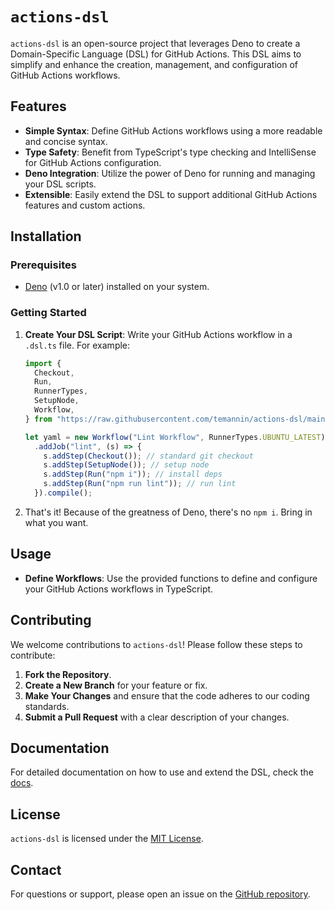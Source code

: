 # `actions-dsl`

`actions-dsl` is an open-source project that leverages Deno to create a
Domain-Specific Language (DSL) for GitHub Actions. This DSL aims to simplify and
enhance the creation, management, and configuration of GitHub Actions workflows.

## Features

- **Simple Syntax**: Define GitHub Actions workflows using a more readable and
  concise syntax.
- **Type Safety**: Benefit from TypeScript's type checking and IntelliSense for
  GitHub Actions configuration.
- **Deno Integration**: Utilize the power of Deno for running and managing your
  DSL scripts.
- **Extensible**: Easily extend the DSL to support additional GitHub Actions
  features and custom actions.

## Installation

### Prerequisites

- [Deno](https://deno.land/) (v1.0 or later) installed on your system.

### Getting Started

1. **Create Your DSL Script**: Write your GitHub Actions workflow in a `.dsl.ts`
   file. For example:
   ```typescript
   import {
     Checkout,
     Run,
     RunnerTypes,
     SetupNode,
     Workflow,
   } from "https://raw.githubusercontent.com/temannin/actions-dsl/main/mod.ts";

   let yaml = new Workflow("Lint Workflow", RunnerTypes.UBUNTU_LATEST)
     .addJob("lint", (s) => {
       s.addStep(Checkout()); // standard git checkout
       s.addStep(SetupNode()); // setup node
       s.addStep(Run("npm i")); // install deps
       s.addStep(Run("npm run lint")); // run lint
     }).compile();
   ```

2. That's it! Because of the greatness of Deno, there's no `npm i`. Bring in
   what you want.

## Usage

- **Define Workflows**: Use the provided functions to define and configure your
  GitHub Actions workflows in TypeScript.

## Contributing

We welcome contributions to `actions-dsl`! Please follow these steps to
contribute:

1. **Fork the Repository**.
2. **Create a New Branch** for your feature or fix.
3. **Make Your Changes** and ensure that the code adheres to our coding
   standards.
4. **Submit a Pull Request** with a clear description of your changes.

## Documentation

For detailed documentation on how to use and extend the DSL, check the
[docs](https://github.com/yourusername/actions-dsl/docs).

## License

`actions-dsl` is licensed under the [MIT License](LICENSE).

## Contact

For questions or support, please open an issue on the
[GitHub repository](https://github.com/yourusername/actions-dsl/issues).
